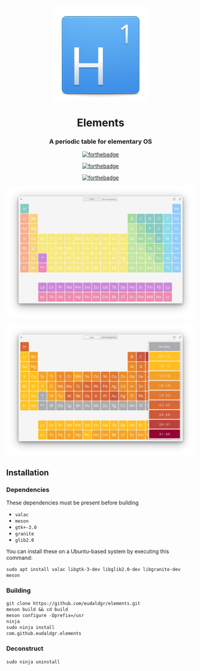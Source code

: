 <p align="center">
  <img src="https://github.com/eudaldgr/elements/blob/master/data/icons/128/com.github.eudaldgr.elements.svg" alt="Icon" />
</p>

<h1 align="center">Elements</h1>
<h3 align="center">A periodic table for elementary OS</h3>

<p align="center">
    <a href="https://forthebadge.com"><img alt="forthebadge" src="https://forthebadge.com/images/badges/powered-by-oxygen.svg"></a>
</p>
<p align="center">
    <a href="https://forthebadge.com"><img alt="forthebadge" src="https://forthebadge.com/images/badges/made-with-crayons.svg"></a>
</p>
<p align="center">
    <a href="https://forthebadge.com"><img alt="forthebadge" src="https://forthebadge.com/images/badges/gluten-free.svg"></a>
</p>

<p align="center">
    <img
    src="https://raw.githubusercontent.com/eudaldgr/elements/master/data/screenshots/Screenshot1.png" />
</p>

<p align="center">
    <img
    src="https://raw.githubusercontent.com/eudaldgr/elements/master/data/screenshots/Screenshot2.png" />
</p>

## Installation

### Dependencies

These dependencies must be present before building
 - `valac`
 - `meson`
 - `gtk+-3.0`
 - `granite`
 - `glib2.0`

You can install these on a Ubuntu-based system by executing this command:

```
sudo apt install valac libgtk-3-dev libglib2.0-dev libgranite-dev meson
```

### Building

```
git clone https://github.com/eudaldgr/elements.git
meson build && cd build
meson configure -Dprefix=/usr
ninja
sudo ninja install
com.github.eudaldgr.elements
```

### Deconstruct

```
sudo ninja uninstall
```
